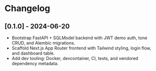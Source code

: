 # Changelog

## [0.1.0] - 2024-06-20
- Bootstrap FastAPI + SQLModel backend with JWT demo auth, tone CRUD, and Alembic migrations.
- Scaffold Next.js App Router frontend with Tailwind styling, login flow, and dashboard table.
- Add dev tooling: Docker, devcontainer, CI, tests, and vendored dependency metadata.
